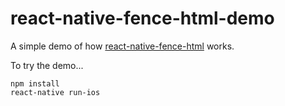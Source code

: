 # react-native-fence-html-demo

A simple demo of how [react-native-fence-html](https://github.com/Thomas101/react-native-fence-html) works.

To try the demo...

```
npm install
react-native run-ios
```